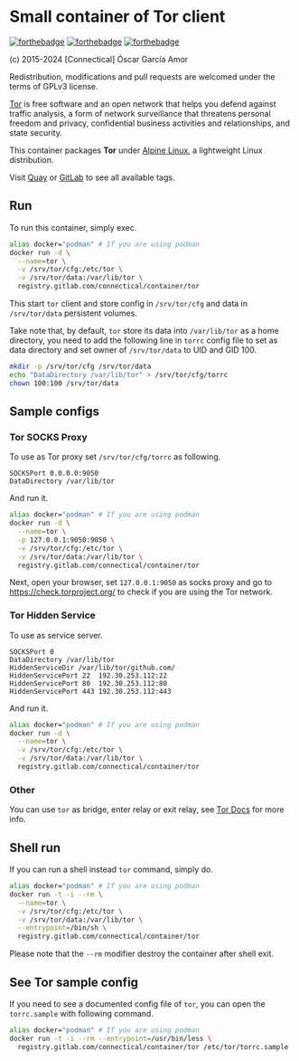 # Small container of Tor client

[![forthebadge](https://forthebadge.com/images/badges/made-with-crayons.svg)](https://forthebadge.com)
[![forthebadge](https://forthebadge.com/images/badges/built-with-love.svg)](https://forthebadge.com)
[![forthebadge](https://forthebadge.com/images/badges/powered-by-responsibility.svg)](https://forthebadge.com)

(c) 2015-2024 [Connectical] Óscar García Amor

Redistribution, modifications and pull requests are welcomed under the terms
of GPLv3 license.

[Tor][to] is free software and an open network that helps you defend against
traffic analysis, a form of network surveillance that threatens personal
freedom and privacy, confidential business activities and relationships, and
state security.

This container packages **Tor** under [Alpine Linux][al], a lightweight
Linux distribution.

Visit [Quay][qu] or [GitLab][gl] to see all available tags.

[to]: https://www.torproject.org/
[al]: https://alpinelinux.org/
[qu]: https://quay.io/repository/connectical/tor
[gl]: https://gitlab.com/connectical/container/tor/container_registry

## Run

To run this container, simply exec.

```sh
alias docker="podman" # If you are using podman
docker run -d \
  --name=tor \
  -v /srv/tor/cfg:/etc/tor \
  -v /srv/tor/data:/var/lib/tor \
  registry.gitlab.com/connectical/container/tor
```

This start `tor` client and store config in `/srv/tor/cfg` and data in
`/srv/tor/data` persistent volumes.

Take note that, by default, `tor` store its data into `/var/lib/tor` as
a home directory, you need to add the following line in `torrc` config file
to set as data directory and set owner of `/srv/tor/data` to UID and GID 100.

```sh
mkdir -p /srv/tor/cfg /srv/tor/data
echo "DataDirectory /var/lib/tor" > /srv/tor/cfg/torrc
chown 100:100 /srv/tor/data
```

## Sample configs

### Tor SOCKS Proxy

To use as Tor proxy set `/srv/tor/cfg/torrc` as following.

```
SOCKSPort 0.0.0.0:9050
DataDirectory /var/lib/tor
```

And run it.

```sh
alias docker="podman" # If you are using podman
docker run -d \
  --name=tor \
  -p 127.0.0.1:9050:9050 \
  -v /srv/tor/cfg:/etc/tor \
  -v /srv/tor/data:/var/lib/tor \
  registry.gitlab.com/connectical/container/tor
```

Next, open your browser, set `127.0.0.1:9050` as socks proxy and go to
https://check.torproject.org/ to check if you are using the Tor network.

### Tor Hidden Service

To use as service server.

```
SOCKSPort 0
DataDirectory /var/lib/tor
HiddenServiceDir /var/lib/tor/github.com/
HiddenServicePort 22  192.30.253.112:22
HiddenServicePort 80  192.30.253.112:80
HiddenServicePort 443 192.30.253.112:443
```

And run it.

```sh
alias docker="podman" # If you are using podman
docker run -d \
  --name=tor \
  -v /srv/tor/cfg:/etc/tor \
  -v /srv/tor/data:/var/lib/tor \
  registry.gitlab.com/connectical/container/tor
```

### Other

You can use `tor` as bridge, enter relay or exit relay, see [Tor Docs][6]
for more info.

[6]: https://www.torproject.org/docs/documentation.html.en

## Shell run

If you can run a shell instead `tor` command, simply do.

```sh
alias docker="podman" # If you are using podman
docker run -t -i --rm \
  --name=tor \
  -v /srv/tor/cfg:/etc/tor \
  -v /srv/tor/data:/var/lib/tor \
  --entrypoint=/bin/sh \
  registry.gitlab.com/connectical/container/tor
```

Please note that the `--rm` modifier destroy the container after shell exit.

## See Tor sample config

If you need to see a documented config file of `tor`, you can open the
`torrc.sample` with following command.

```sh
alias docker="podman" # If you are using podman
docker run -t -i --rm --entrypoint=/usr/bin/less \
  registry.gitlab.com/connectical/container/tor /etc/tor/torrc.sample
```
